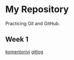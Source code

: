 # My Repository

Practicing Git and GitHub.

## Week 1

[komentorivi](https://github.com/tammekasra/ot-harjoitustyo2024/blob/main/laskarit/viikko1/komentorivi.txt)
[gitlog](https://github.com/tammekasra/ot-harjoitustyo2024/blob/main/laskarit/viikko1/gitlog.txt)


